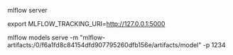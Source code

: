 mlflow server

export MLFLOW_TRACKING_URI=http://127.0.0.1:5000

mlflow models serve -m "mlflow-artifacts:/0/f6a1fd8c84154dfd907795260dfb156e/artifacts/model" -p 1234
